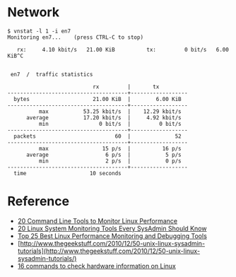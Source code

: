 
# Network

    $ vnstat -l 1 -i en7
    Monitoring en7...    (press CTRL-C to stop)

       rx:     4.10 kbit/s   21.00 KiB          tx:         0 bit/s   6.00 KiB^C


     en7  /  traffic statistics

                               rx         |       tx
    --------------------------------------+------------------
      bytes                    21.00 KiB  |        6.00 KiB
    --------------------------------------+------------------
              max           53.25 kbit/s  |    12.29 kbit/s
          average           17.20 kbit/s  |     4.92 kbit/s
              min                0 bit/s  |         0 bit/s
    --------------------------------------+------------------
      packets                         60  |              52
    --------------------------------------+------------------
              max                 15 p/s  |          16 p/s
          average                  6 p/s  |           5 p/s
              min                  2 p/s  |           0 p/s
    --------------------------------------+------------------
      time                    10 seconds

# Reference
- [20 Command Line Tools to Monitor Linux Performance](http://www.tecmint.com/command-line-tools-to-monitor-linux-performance/)
- [20 Linux System Monitoring Tools Every SysAdmin Should Know](http://www.cyberciti.biz/tips/top-linux-monitoring-tools.html)
- [Top 25 Best Linux Performance Monitoring and Debugging Tools](http://www.thegeekstuff.com/2011/12/linux-performance-monitoring-tools/)
- [http://www.thegeekstuff.com/2010/12/50-unix-linux-sysadmin-tutorials](http://www.thegeekstuff.com/2010/12/50-unix-linux-sysadmin-tutorials/)
- [16 commands to check hardware information on Linux](http://www.binarytides.com/linux-commands-hardware-info/)
